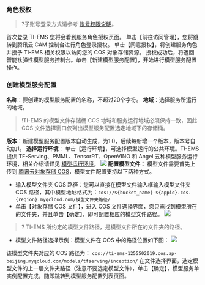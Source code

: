 ### 角色授权
>?子账号登录方式请参考 [账号权限说明](https://cloud.tencent.com/document/product/1120/38967)。

首次登录 TI-EMS  您将会看到服务角色授权页面。
单击【前往访问管理】，您将跳转到腾讯云 CAM 控制台进行角色登录授权。
单击【同意授权】，将创建服务角色并授予 TI-EMS 相关权限以访问您的 COS 对象存储资源。
授权成功后，将返回智能钛弹性模型服务控制台。单击【新建模型服务配置】，开始进行模型服务配置操作。

### 创建模型服务配置
**名称**：要创建的模型服务配置的名称，不超过20个字符。
**地域**：选择服务所运行的地域。

>!TI-EMS 的模型文件存储桶 COS 地域和服务运行地域必须保持一致，因此 COS 文件选择窗口仅列出模型服务配置选定地域下的存储桶。

**版本**：新建模型服务配置版本自动生成，为1.0，后续每新增一个版本，版本号自动加1。
**选择运行环境**： 单击【运行环境】，可选择模型运行的公共环境。TI-EMS 提供 TF-Serving、PMML、TensorRT、OpenVINO 和 Angel 五种模型服务运行环境，相关介绍请详见 [模型运行环境](https://cloud.tencent.com/document/product/1120/36600)。
![](https://main.qcloudimg.com/raw/b6bdc6f1675f97a4aaee14860ebe3e8f.png)
**配置模型文件：** 模型文件需要首先上传到 [腾讯云对象存储 COS](https://console.cloud.tencent.com/cos5/bucket)，模型文件配置支持以下两种方式。
- 输入模型文件夹 COS 路径：您可以直接在模型文件输入框输入模型文件夹 COS 路径，其中模型地址格式为：``` cos://${bucket_name}-${appid}.cos.{region}.myqcloud.com/模型文件夹路径/ ```
- 单击【对象存储 COS 文件】，进入 COS 文件选择界面，您只需找到模型所在的文件夹，并且单击【确定】，即可配置相应的模型文件路径。
![](https://main.qcloudimg.com/raw/03683173d99f3d170fc53c228cf455df.png)
>? TI-EMS 所约定的模型文件路径，是模型文件所在的文件夹的路径。

- 模型文件路径选择示例：模型文件在 COS 中的路径位置如下图：
![](https://main.qcloudimg.com/raw/c011045e188606d08ac6eaee3e7eb476.png)

该模型文件夹对应的 COS 路径为：
```cos://ti-ems-1255502019.cos.ap-beijing.myqcloud.com/models/tfserving/inception/```
在文件选择界面，选定模型文件的上一层文件夹路径（注意不要选定模型文件），单击【确定】，模型服务单实例配置完成，随即跳转到模型服务配置列表页面。





